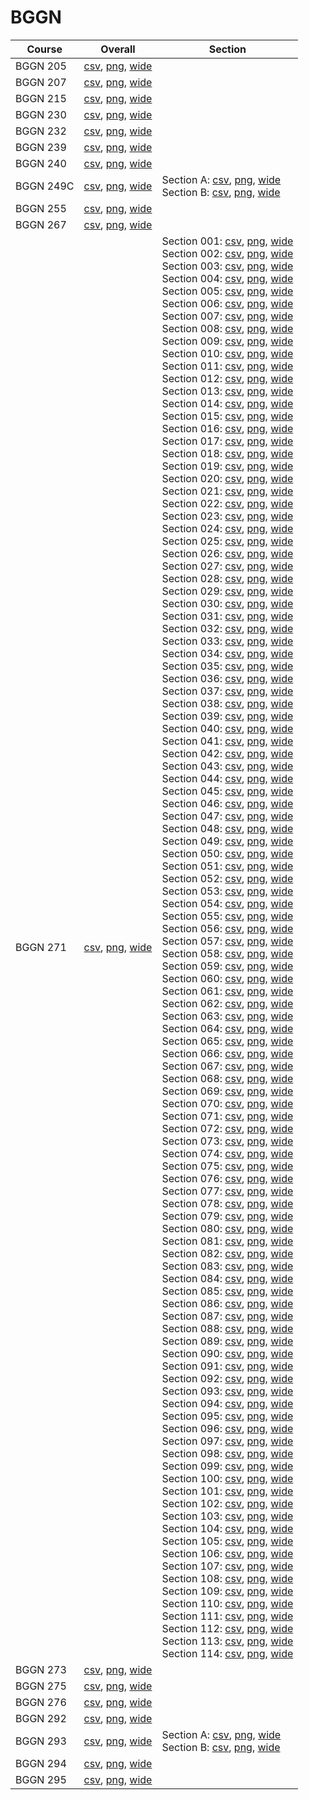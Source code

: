 # BGGN

| Course | Overall | Section |
| ------ | ------- | ------- |
| BGGN 205 | [csv](https://github.com/UCSD-Historical-Enrollment-Data/2025Spring/blob/main/overall/BGGN%20205.csv), [png](https://raw.githubusercontent.com/UCSD-Historical-Enrollment-Data/2025Spring/main/plot_overall/BGGN%20205.png), [wide](https://raw.githubusercontent.com/UCSD-Historical-Enrollment-Data/2025Spring/main/plot_overall_wide/BGGN%20205.png) |  |
| BGGN 207 | [csv](https://github.com/UCSD-Historical-Enrollment-Data/2025Spring/blob/main/overall/BGGN%20207.csv), [png](https://raw.githubusercontent.com/UCSD-Historical-Enrollment-Data/2025Spring/main/plot_overall/BGGN%20207.png), [wide](https://raw.githubusercontent.com/UCSD-Historical-Enrollment-Data/2025Spring/main/plot_overall_wide/BGGN%20207.png) |  |
| BGGN 215 | [csv](https://github.com/UCSD-Historical-Enrollment-Data/2025Spring/blob/main/overall/BGGN%20215.csv), [png](https://raw.githubusercontent.com/UCSD-Historical-Enrollment-Data/2025Spring/main/plot_overall/BGGN%20215.png), [wide](https://raw.githubusercontent.com/UCSD-Historical-Enrollment-Data/2025Spring/main/plot_overall_wide/BGGN%20215.png) |  |
| BGGN 230 | [csv](https://github.com/UCSD-Historical-Enrollment-Data/2025Spring/blob/main/overall/BGGN%20230.csv), [png](https://raw.githubusercontent.com/UCSD-Historical-Enrollment-Data/2025Spring/main/plot_overall/BGGN%20230.png), [wide](https://raw.githubusercontent.com/UCSD-Historical-Enrollment-Data/2025Spring/main/plot_overall_wide/BGGN%20230.png) |  |
| BGGN 232 | [csv](https://github.com/UCSD-Historical-Enrollment-Data/2025Spring/blob/main/overall/BGGN%20232.csv), [png](https://raw.githubusercontent.com/UCSD-Historical-Enrollment-Data/2025Spring/main/plot_overall/BGGN%20232.png), [wide](https://raw.githubusercontent.com/UCSD-Historical-Enrollment-Data/2025Spring/main/plot_overall_wide/BGGN%20232.png) |  |
| BGGN 239 | [csv](https://github.com/UCSD-Historical-Enrollment-Data/2025Spring/blob/main/overall/BGGN%20239.csv), [png](https://raw.githubusercontent.com/UCSD-Historical-Enrollment-Data/2025Spring/main/plot_overall/BGGN%20239.png), [wide](https://raw.githubusercontent.com/UCSD-Historical-Enrollment-Data/2025Spring/main/plot_overall_wide/BGGN%20239.png) |  |
| BGGN 240 | [csv](https://github.com/UCSD-Historical-Enrollment-Data/2025Spring/blob/main/overall/BGGN%20240.csv), [png](https://raw.githubusercontent.com/UCSD-Historical-Enrollment-Data/2025Spring/main/plot_overall/BGGN%20240.png), [wide](https://raw.githubusercontent.com/UCSD-Historical-Enrollment-Data/2025Spring/main/plot_overall_wide/BGGN%20240.png) |  |
| BGGN 249C | [csv](https://github.com/UCSD-Historical-Enrollment-Data/2025Spring/blob/main/overall/BGGN%20249C.csv), [png](https://raw.githubusercontent.com/UCSD-Historical-Enrollment-Data/2025Spring/main/plot_overall/BGGN%20249C.png), [wide](https://raw.githubusercontent.com/UCSD-Historical-Enrollment-Data/2025Spring/main/plot_overall_wide/BGGN%20249C.png) | Section A: [csv](https://github.com/UCSD-Historical-Enrollment-Data/2025Spring/blob/main/section/BGGN%20249C_A.csv), [png](https://raw.githubusercontent.com/UCSD-Historical-Enrollment-Data/2025Spring/main/plot_section/BGGN%20249C_A.png), [wide](https://raw.githubusercontent.com/UCSD-Historical-Enrollment-Data/2025Spring/main/plot_section_wide/BGGN%20249C_A.png)<br>Section B: [csv](https://github.com/UCSD-Historical-Enrollment-Data/2025Spring/blob/main/section/BGGN%20249C_B.csv), [png](https://raw.githubusercontent.com/UCSD-Historical-Enrollment-Data/2025Spring/main/plot_section/BGGN%20249C_B.png), [wide](https://raw.githubusercontent.com/UCSD-Historical-Enrollment-Data/2025Spring/main/plot_section_wide/BGGN%20249C_B.png) |
| BGGN 255 | [csv](https://github.com/UCSD-Historical-Enrollment-Data/2025Spring/blob/main/overall/BGGN%20255.csv), [png](https://raw.githubusercontent.com/UCSD-Historical-Enrollment-Data/2025Spring/main/plot_overall/BGGN%20255.png), [wide](https://raw.githubusercontent.com/UCSD-Historical-Enrollment-Data/2025Spring/main/plot_overall_wide/BGGN%20255.png) |  |
| BGGN 267 | [csv](https://github.com/UCSD-Historical-Enrollment-Data/2025Spring/blob/main/overall/BGGN%20267.csv), [png](https://raw.githubusercontent.com/UCSD-Historical-Enrollment-Data/2025Spring/main/plot_overall/BGGN%20267.png), [wide](https://raw.githubusercontent.com/UCSD-Historical-Enrollment-Data/2025Spring/main/plot_overall_wide/BGGN%20267.png) |  |
| BGGN 271 | [csv](https://github.com/UCSD-Historical-Enrollment-Data/2025Spring/blob/main/overall/BGGN%20271.csv), [png](https://raw.githubusercontent.com/UCSD-Historical-Enrollment-Data/2025Spring/main/plot_overall/BGGN%20271.png), [wide](https://raw.githubusercontent.com/UCSD-Historical-Enrollment-Data/2025Spring/main/plot_overall_wide/BGGN%20271.png) | Section 001: [csv](https://github.com/UCSD-Historical-Enrollment-Data/2025Spring/blob/main/section/BGGN%20271_001.csv), [png](https://raw.githubusercontent.com/UCSD-Historical-Enrollment-Data/2025Spring/main/plot_section/BGGN%20271_001.png), [wide](https://raw.githubusercontent.com/UCSD-Historical-Enrollment-Data/2025Spring/main/plot_section_wide/BGGN%20271_001.png)<br>Section 002: [csv](https://github.com/UCSD-Historical-Enrollment-Data/2025Spring/blob/main/section/BGGN%20271_002.csv), [png](https://raw.githubusercontent.com/UCSD-Historical-Enrollment-Data/2025Spring/main/plot_section/BGGN%20271_002.png), [wide](https://raw.githubusercontent.com/UCSD-Historical-Enrollment-Data/2025Spring/main/plot_section_wide/BGGN%20271_002.png)<br>Section 003: [csv](https://github.com/UCSD-Historical-Enrollment-Data/2025Spring/blob/main/section/BGGN%20271_003.csv), [png](https://raw.githubusercontent.com/UCSD-Historical-Enrollment-Data/2025Spring/main/plot_section/BGGN%20271_003.png), [wide](https://raw.githubusercontent.com/UCSD-Historical-Enrollment-Data/2025Spring/main/plot_section_wide/BGGN%20271_003.png)<br>Section 004: [csv](https://github.com/UCSD-Historical-Enrollment-Data/2025Spring/blob/main/section/BGGN%20271_004.csv), [png](https://raw.githubusercontent.com/UCSD-Historical-Enrollment-Data/2025Spring/main/plot_section/BGGN%20271_004.png), [wide](https://raw.githubusercontent.com/UCSD-Historical-Enrollment-Data/2025Spring/main/plot_section_wide/BGGN%20271_004.png)<br>Section 005: [csv](https://github.com/UCSD-Historical-Enrollment-Data/2025Spring/blob/main/section/BGGN%20271_005.csv), [png](https://raw.githubusercontent.com/UCSD-Historical-Enrollment-Data/2025Spring/main/plot_section/BGGN%20271_005.png), [wide](https://raw.githubusercontent.com/UCSD-Historical-Enrollment-Data/2025Spring/main/plot_section_wide/BGGN%20271_005.png)<br>Section 006: [csv](https://github.com/UCSD-Historical-Enrollment-Data/2025Spring/blob/main/section/BGGN%20271_006.csv), [png](https://raw.githubusercontent.com/UCSD-Historical-Enrollment-Data/2025Spring/main/plot_section/BGGN%20271_006.png), [wide](https://raw.githubusercontent.com/UCSD-Historical-Enrollment-Data/2025Spring/main/plot_section_wide/BGGN%20271_006.png)<br>Section 007: [csv](https://github.com/UCSD-Historical-Enrollment-Data/2025Spring/blob/main/section/BGGN%20271_007.csv), [png](https://raw.githubusercontent.com/UCSD-Historical-Enrollment-Data/2025Spring/main/plot_section/BGGN%20271_007.png), [wide](https://raw.githubusercontent.com/UCSD-Historical-Enrollment-Data/2025Spring/main/plot_section_wide/BGGN%20271_007.png)<br>Section 008: [csv](https://github.com/UCSD-Historical-Enrollment-Data/2025Spring/blob/main/section/BGGN%20271_008.csv), [png](https://raw.githubusercontent.com/UCSD-Historical-Enrollment-Data/2025Spring/main/plot_section/BGGN%20271_008.png), [wide](https://raw.githubusercontent.com/UCSD-Historical-Enrollment-Data/2025Spring/main/plot_section_wide/BGGN%20271_008.png)<br>Section 009: [csv](https://github.com/UCSD-Historical-Enrollment-Data/2025Spring/blob/main/section/BGGN%20271_009.csv), [png](https://raw.githubusercontent.com/UCSD-Historical-Enrollment-Data/2025Spring/main/plot_section/BGGN%20271_009.png), [wide](https://raw.githubusercontent.com/UCSD-Historical-Enrollment-Data/2025Spring/main/plot_section_wide/BGGN%20271_009.png)<br>Section 010: [csv](https://github.com/UCSD-Historical-Enrollment-Data/2025Spring/blob/main/section/BGGN%20271_010.csv), [png](https://raw.githubusercontent.com/UCSD-Historical-Enrollment-Data/2025Spring/main/plot_section/BGGN%20271_010.png), [wide](https://raw.githubusercontent.com/UCSD-Historical-Enrollment-Data/2025Spring/main/plot_section_wide/BGGN%20271_010.png)<br>Section 011: [csv](https://github.com/UCSD-Historical-Enrollment-Data/2025Spring/blob/main/section/BGGN%20271_011.csv), [png](https://raw.githubusercontent.com/UCSD-Historical-Enrollment-Data/2025Spring/main/plot_section/BGGN%20271_011.png), [wide](https://raw.githubusercontent.com/UCSD-Historical-Enrollment-Data/2025Spring/main/plot_section_wide/BGGN%20271_011.png)<br>Section 012: [csv](https://github.com/UCSD-Historical-Enrollment-Data/2025Spring/blob/main/section/BGGN%20271_012.csv), [png](https://raw.githubusercontent.com/UCSD-Historical-Enrollment-Data/2025Spring/main/plot_section/BGGN%20271_012.png), [wide](https://raw.githubusercontent.com/UCSD-Historical-Enrollment-Data/2025Spring/main/plot_section_wide/BGGN%20271_012.png)<br>Section 013: [csv](https://github.com/UCSD-Historical-Enrollment-Data/2025Spring/blob/main/section/BGGN%20271_013.csv), [png](https://raw.githubusercontent.com/UCSD-Historical-Enrollment-Data/2025Spring/main/plot_section/BGGN%20271_013.png), [wide](https://raw.githubusercontent.com/UCSD-Historical-Enrollment-Data/2025Spring/main/plot_section_wide/BGGN%20271_013.png)<br>Section 014: [csv](https://github.com/UCSD-Historical-Enrollment-Data/2025Spring/blob/main/section/BGGN%20271_014.csv), [png](https://raw.githubusercontent.com/UCSD-Historical-Enrollment-Data/2025Spring/main/plot_section/BGGN%20271_014.png), [wide](https://raw.githubusercontent.com/UCSD-Historical-Enrollment-Data/2025Spring/main/plot_section_wide/BGGN%20271_014.png)<br>Section 015: [csv](https://github.com/UCSD-Historical-Enrollment-Data/2025Spring/blob/main/section/BGGN%20271_015.csv), [png](https://raw.githubusercontent.com/UCSD-Historical-Enrollment-Data/2025Spring/main/plot_section/BGGN%20271_015.png), [wide](https://raw.githubusercontent.com/UCSD-Historical-Enrollment-Data/2025Spring/main/plot_section_wide/BGGN%20271_015.png)<br>Section 016: [csv](https://github.com/UCSD-Historical-Enrollment-Data/2025Spring/blob/main/section/BGGN%20271_016.csv), [png](https://raw.githubusercontent.com/UCSD-Historical-Enrollment-Data/2025Spring/main/plot_section/BGGN%20271_016.png), [wide](https://raw.githubusercontent.com/UCSD-Historical-Enrollment-Data/2025Spring/main/plot_section_wide/BGGN%20271_016.png)<br>Section 017: [csv](https://github.com/UCSD-Historical-Enrollment-Data/2025Spring/blob/main/section/BGGN%20271_017.csv), [png](https://raw.githubusercontent.com/UCSD-Historical-Enrollment-Data/2025Spring/main/plot_section/BGGN%20271_017.png), [wide](https://raw.githubusercontent.com/UCSD-Historical-Enrollment-Data/2025Spring/main/plot_section_wide/BGGN%20271_017.png)<br>Section 018: [csv](https://github.com/UCSD-Historical-Enrollment-Data/2025Spring/blob/main/section/BGGN%20271_018.csv), [png](https://raw.githubusercontent.com/UCSD-Historical-Enrollment-Data/2025Spring/main/plot_section/BGGN%20271_018.png), [wide](https://raw.githubusercontent.com/UCSD-Historical-Enrollment-Data/2025Spring/main/plot_section_wide/BGGN%20271_018.png)<br>Section 019: [csv](https://github.com/UCSD-Historical-Enrollment-Data/2025Spring/blob/main/section/BGGN%20271_019.csv), [png](https://raw.githubusercontent.com/UCSD-Historical-Enrollment-Data/2025Spring/main/plot_section/BGGN%20271_019.png), [wide](https://raw.githubusercontent.com/UCSD-Historical-Enrollment-Data/2025Spring/main/plot_section_wide/BGGN%20271_019.png)<br>Section 020: [csv](https://github.com/UCSD-Historical-Enrollment-Data/2025Spring/blob/main/section/BGGN%20271_020.csv), [png](https://raw.githubusercontent.com/UCSD-Historical-Enrollment-Data/2025Spring/main/plot_section/BGGN%20271_020.png), [wide](https://raw.githubusercontent.com/UCSD-Historical-Enrollment-Data/2025Spring/main/plot_section_wide/BGGN%20271_020.png)<br>Section 021: [csv](https://github.com/UCSD-Historical-Enrollment-Data/2025Spring/blob/main/section/BGGN%20271_021.csv), [png](https://raw.githubusercontent.com/UCSD-Historical-Enrollment-Data/2025Spring/main/plot_section/BGGN%20271_021.png), [wide](https://raw.githubusercontent.com/UCSD-Historical-Enrollment-Data/2025Spring/main/plot_section_wide/BGGN%20271_021.png)<br>Section 022: [csv](https://github.com/UCSD-Historical-Enrollment-Data/2025Spring/blob/main/section/BGGN%20271_022.csv), [png](https://raw.githubusercontent.com/UCSD-Historical-Enrollment-Data/2025Spring/main/plot_section/BGGN%20271_022.png), [wide](https://raw.githubusercontent.com/UCSD-Historical-Enrollment-Data/2025Spring/main/plot_section_wide/BGGN%20271_022.png)<br>Section 023: [csv](https://github.com/UCSD-Historical-Enrollment-Data/2025Spring/blob/main/section/BGGN%20271_023.csv), [png](https://raw.githubusercontent.com/UCSD-Historical-Enrollment-Data/2025Spring/main/plot_section/BGGN%20271_023.png), [wide](https://raw.githubusercontent.com/UCSD-Historical-Enrollment-Data/2025Spring/main/plot_section_wide/BGGN%20271_023.png)<br>Section 024: [csv](https://github.com/UCSD-Historical-Enrollment-Data/2025Spring/blob/main/section/BGGN%20271_024.csv), [png](https://raw.githubusercontent.com/UCSD-Historical-Enrollment-Data/2025Spring/main/plot_section/BGGN%20271_024.png), [wide](https://raw.githubusercontent.com/UCSD-Historical-Enrollment-Data/2025Spring/main/plot_section_wide/BGGN%20271_024.png)<br>Section 025: [csv](https://github.com/UCSD-Historical-Enrollment-Data/2025Spring/blob/main/section/BGGN%20271_025.csv), [png](https://raw.githubusercontent.com/UCSD-Historical-Enrollment-Data/2025Spring/main/plot_section/BGGN%20271_025.png), [wide](https://raw.githubusercontent.com/UCSD-Historical-Enrollment-Data/2025Spring/main/plot_section_wide/BGGN%20271_025.png)<br>Section 026: [csv](https://github.com/UCSD-Historical-Enrollment-Data/2025Spring/blob/main/section/BGGN%20271_026.csv), [png](https://raw.githubusercontent.com/UCSD-Historical-Enrollment-Data/2025Spring/main/plot_section/BGGN%20271_026.png), [wide](https://raw.githubusercontent.com/UCSD-Historical-Enrollment-Data/2025Spring/main/plot_section_wide/BGGN%20271_026.png)<br>Section 027: [csv](https://github.com/UCSD-Historical-Enrollment-Data/2025Spring/blob/main/section/BGGN%20271_027.csv), [png](https://raw.githubusercontent.com/UCSD-Historical-Enrollment-Data/2025Spring/main/plot_section/BGGN%20271_027.png), [wide](https://raw.githubusercontent.com/UCSD-Historical-Enrollment-Data/2025Spring/main/plot_section_wide/BGGN%20271_027.png)<br>Section 028: [csv](https://github.com/UCSD-Historical-Enrollment-Data/2025Spring/blob/main/section/BGGN%20271_028.csv), [png](https://raw.githubusercontent.com/UCSD-Historical-Enrollment-Data/2025Spring/main/plot_section/BGGN%20271_028.png), [wide](https://raw.githubusercontent.com/UCSD-Historical-Enrollment-Data/2025Spring/main/plot_section_wide/BGGN%20271_028.png)<br>Section 029: [csv](https://github.com/UCSD-Historical-Enrollment-Data/2025Spring/blob/main/section/BGGN%20271_029.csv), [png](https://raw.githubusercontent.com/UCSD-Historical-Enrollment-Data/2025Spring/main/plot_section/BGGN%20271_029.png), [wide](https://raw.githubusercontent.com/UCSD-Historical-Enrollment-Data/2025Spring/main/plot_section_wide/BGGN%20271_029.png)<br>Section 030: [csv](https://github.com/UCSD-Historical-Enrollment-Data/2025Spring/blob/main/section/BGGN%20271_030.csv), [png](https://raw.githubusercontent.com/UCSD-Historical-Enrollment-Data/2025Spring/main/plot_section/BGGN%20271_030.png), [wide](https://raw.githubusercontent.com/UCSD-Historical-Enrollment-Data/2025Spring/main/plot_section_wide/BGGN%20271_030.png)<br>Section 031: [csv](https://github.com/UCSD-Historical-Enrollment-Data/2025Spring/blob/main/section/BGGN%20271_031.csv), [png](https://raw.githubusercontent.com/UCSD-Historical-Enrollment-Data/2025Spring/main/plot_section/BGGN%20271_031.png), [wide](https://raw.githubusercontent.com/UCSD-Historical-Enrollment-Data/2025Spring/main/plot_section_wide/BGGN%20271_031.png)<br>Section 032: [csv](https://github.com/UCSD-Historical-Enrollment-Data/2025Spring/blob/main/section/BGGN%20271_032.csv), [png](https://raw.githubusercontent.com/UCSD-Historical-Enrollment-Data/2025Spring/main/plot_section/BGGN%20271_032.png), [wide](https://raw.githubusercontent.com/UCSD-Historical-Enrollment-Data/2025Spring/main/plot_section_wide/BGGN%20271_032.png)<br>Section 033: [csv](https://github.com/UCSD-Historical-Enrollment-Data/2025Spring/blob/main/section/BGGN%20271_033.csv), [png](https://raw.githubusercontent.com/UCSD-Historical-Enrollment-Data/2025Spring/main/plot_section/BGGN%20271_033.png), [wide](https://raw.githubusercontent.com/UCSD-Historical-Enrollment-Data/2025Spring/main/plot_section_wide/BGGN%20271_033.png)<br>Section 034: [csv](https://github.com/UCSD-Historical-Enrollment-Data/2025Spring/blob/main/section/BGGN%20271_034.csv), [png](https://raw.githubusercontent.com/UCSD-Historical-Enrollment-Data/2025Spring/main/plot_section/BGGN%20271_034.png), [wide](https://raw.githubusercontent.com/UCSD-Historical-Enrollment-Data/2025Spring/main/plot_section_wide/BGGN%20271_034.png)<br>Section 035: [csv](https://github.com/UCSD-Historical-Enrollment-Data/2025Spring/blob/main/section/BGGN%20271_035.csv), [png](https://raw.githubusercontent.com/UCSD-Historical-Enrollment-Data/2025Spring/main/plot_section/BGGN%20271_035.png), [wide](https://raw.githubusercontent.com/UCSD-Historical-Enrollment-Data/2025Spring/main/plot_section_wide/BGGN%20271_035.png)<br>Section 036: [csv](https://github.com/UCSD-Historical-Enrollment-Data/2025Spring/blob/main/section/BGGN%20271_036.csv), [png](https://raw.githubusercontent.com/UCSD-Historical-Enrollment-Data/2025Spring/main/plot_section/BGGN%20271_036.png), [wide](https://raw.githubusercontent.com/UCSD-Historical-Enrollment-Data/2025Spring/main/plot_section_wide/BGGN%20271_036.png)<br>Section 037: [csv](https://github.com/UCSD-Historical-Enrollment-Data/2025Spring/blob/main/section/BGGN%20271_037.csv), [png](https://raw.githubusercontent.com/UCSD-Historical-Enrollment-Data/2025Spring/main/plot_section/BGGN%20271_037.png), [wide](https://raw.githubusercontent.com/UCSD-Historical-Enrollment-Data/2025Spring/main/plot_section_wide/BGGN%20271_037.png)<br>Section 038: [csv](https://github.com/UCSD-Historical-Enrollment-Data/2025Spring/blob/main/section/BGGN%20271_038.csv), [png](https://raw.githubusercontent.com/UCSD-Historical-Enrollment-Data/2025Spring/main/plot_section/BGGN%20271_038.png), [wide](https://raw.githubusercontent.com/UCSD-Historical-Enrollment-Data/2025Spring/main/plot_section_wide/BGGN%20271_038.png)<br>Section 039: [csv](https://github.com/UCSD-Historical-Enrollment-Data/2025Spring/blob/main/section/BGGN%20271_039.csv), [png](https://raw.githubusercontent.com/UCSD-Historical-Enrollment-Data/2025Spring/main/plot_section/BGGN%20271_039.png), [wide](https://raw.githubusercontent.com/UCSD-Historical-Enrollment-Data/2025Spring/main/plot_section_wide/BGGN%20271_039.png)<br>Section 040: [csv](https://github.com/UCSD-Historical-Enrollment-Data/2025Spring/blob/main/section/BGGN%20271_040.csv), [png](https://raw.githubusercontent.com/UCSD-Historical-Enrollment-Data/2025Spring/main/plot_section/BGGN%20271_040.png), [wide](https://raw.githubusercontent.com/UCSD-Historical-Enrollment-Data/2025Spring/main/plot_section_wide/BGGN%20271_040.png)<br>Section 041: [csv](https://github.com/UCSD-Historical-Enrollment-Data/2025Spring/blob/main/section/BGGN%20271_041.csv), [png](https://raw.githubusercontent.com/UCSD-Historical-Enrollment-Data/2025Spring/main/plot_section/BGGN%20271_041.png), [wide](https://raw.githubusercontent.com/UCSD-Historical-Enrollment-Data/2025Spring/main/plot_section_wide/BGGN%20271_041.png)<br>Section 042: [csv](https://github.com/UCSD-Historical-Enrollment-Data/2025Spring/blob/main/section/BGGN%20271_042.csv), [png](https://raw.githubusercontent.com/UCSD-Historical-Enrollment-Data/2025Spring/main/plot_section/BGGN%20271_042.png), [wide](https://raw.githubusercontent.com/UCSD-Historical-Enrollment-Data/2025Spring/main/plot_section_wide/BGGN%20271_042.png)<br>Section 043: [csv](https://github.com/UCSD-Historical-Enrollment-Data/2025Spring/blob/main/section/BGGN%20271_043.csv), [png](https://raw.githubusercontent.com/UCSD-Historical-Enrollment-Data/2025Spring/main/plot_section/BGGN%20271_043.png), [wide](https://raw.githubusercontent.com/UCSD-Historical-Enrollment-Data/2025Spring/main/plot_section_wide/BGGN%20271_043.png)<br>Section 044: [csv](https://github.com/UCSD-Historical-Enrollment-Data/2025Spring/blob/main/section/BGGN%20271_044.csv), [png](https://raw.githubusercontent.com/UCSD-Historical-Enrollment-Data/2025Spring/main/plot_section/BGGN%20271_044.png), [wide](https://raw.githubusercontent.com/UCSD-Historical-Enrollment-Data/2025Spring/main/plot_section_wide/BGGN%20271_044.png)<br>Section 045: [csv](https://github.com/UCSD-Historical-Enrollment-Data/2025Spring/blob/main/section/BGGN%20271_045.csv), [png](https://raw.githubusercontent.com/UCSD-Historical-Enrollment-Data/2025Spring/main/plot_section/BGGN%20271_045.png), [wide](https://raw.githubusercontent.com/UCSD-Historical-Enrollment-Data/2025Spring/main/plot_section_wide/BGGN%20271_045.png)<br>Section 046: [csv](https://github.com/UCSD-Historical-Enrollment-Data/2025Spring/blob/main/section/BGGN%20271_046.csv), [png](https://raw.githubusercontent.com/UCSD-Historical-Enrollment-Data/2025Spring/main/plot_section/BGGN%20271_046.png), [wide](https://raw.githubusercontent.com/UCSD-Historical-Enrollment-Data/2025Spring/main/plot_section_wide/BGGN%20271_046.png)<br>Section 047: [csv](https://github.com/UCSD-Historical-Enrollment-Data/2025Spring/blob/main/section/BGGN%20271_047.csv), [png](https://raw.githubusercontent.com/UCSD-Historical-Enrollment-Data/2025Spring/main/plot_section/BGGN%20271_047.png), [wide](https://raw.githubusercontent.com/UCSD-Historical-Enrollment-Data/2025Spring/main/plot_section_wide/BGGN%20271_047.png)<br>Section 048: [csv](https://github.com/UCSD-Historical-Enrollment-Data/2025Spring/blob/main/section/BGGN%20271_048.csv), [png](https://raw.githubusercontent.com/UCSD-Historical-Enrollment-Data/2025Spring/main/plot_section/BGGN%20271_048.png), [wide](https://raw.githubusercontent.com/UCSD-Historical-Enrollment-Data/2025Spring/main/plot_section_wide/BGGN%20271_048.png)<br>Section 049: [csv](https://github.com/UCSD-Historical-Enrollment-Data/2025Spring/blob/main/section/BGGN%20271_049.csv), [png](https://raw.githubusercontent.com/UCSD-Historical-Enrollment-Data/2025Spring/main/plot_section/BGGN%20271_049.png), [wide](https://raw.githubusercontent.com/UCSD-Historical-Enrollment-Data/2025Spring/main/plot_section_wide/BGGN%20271_049.png)<br>Section 050: [csv](https://github.com/UCSD-Historical-Enrollment-Data/2025Spring/blob/main/section/BGGN%20271_050.csv), [png](https://raw.githubusercontent.com/UCSD-Historical-Enrollment-Data/2025Spring/main/plot_section/BGGN%20271_050.png), [wide](https://raw.githubusercontent.com/UCSD-Historical-Enrollment-Data/2025Spring/main/plot_section_wide/BGGN%20271_050.png)<br>Section 051: [csv](https://github.com/UCSD-Historical-Enrollment-Data/2025Spring/blob/main/section/BGGN%20271_051.csv), [png](https://raw.githubusercontent.com/UCSD-Historical-Enrollment-Data/2025Spring/main/plot_section/BGGN%20271_051.png), [wide](https://raw.githubusercontent.com/UCSD-Historical-Enrollment-Data/2025Spring/main/plot_section_wide/BGGN%20271_051.png)<br>Section 052: [csv](https://github.com/UCSD-Historical-Enrollment-Data/2025Spring/blob/main/section/BGGN%20271_052.csv), [png](https://raw.githubusercontent.com/UCSD-Historical-Enrollment-Data/2025Spring/main/plot_section/BGGN%20271_052.png), [wide](https://raw.githubusercontent.com/UCSD-Historical-Enrollment-Data/2025Spring/main/plot_section_wide/BGGN%20271_052.png)<br>Section 053: [csv](https://github.com/UCSD-Historical-Enrollment-Data/2025Spring/blob/main/section/BGGN%20271_053.csv), [png](https://raw.githubusercontent.com/UCSD-Historical-Enrollment-Data/2025Spring/main/plot_section/BGGN%20271_053.png), [wide](https://raw.githubusercontent.com/UCSD-Historical-Enrollment-Data/2025Spring/main/plot_section_wide/BGGN%20271_053.png)<br>Section 054: [csv](https://github.com/UCSD-Historical-Enrollment-Data/2025Spring/blob/main/section/BGGN%20271_054.csv), [png](https://raw.githubusercontent.com/UCSD-Historical-Enrollment-Data/2025Spring/main/plot_section/BGGN%20271_054.png), [wide](https://raw.githubusercontent.com/UCSD-Historical-Enrollment-Data/2025Spring/main/plot_section_wide/BGGN%20271_054.png)<br>Section 055: [csv](https://github.com/UCSD-Historical-Enrollment-Data/2025Spring/blob/main/section/BGGN%20271_055.csv), [png](https://raw.githubusercontent.com/UCSD-Historical-Enrollment-Data/2025Spring/main/plot_section/BGGN%20271_055.png), [wide](https://raw.githubusercontent.com/UCSD-Historical-Enrollment-Data/2025Spring/main/plot_section_wide/BGGN%20271_055.png)<br>Section 056: [csv](https://github.com/UCSD-Historical-Enrollment-Data/2025Spring/blob/main/section/BGGN%20271_056.csv), [png](https://raw.githubusercontent.com/UCSD-Historical-Enrollment-Data/2025Spring/main/plot_section/BGGN%20271_056.png), [wide](https://raw.githubusercontent.com/UCSD-Historical-Enrollment-Data/2025Spring/main/plot_section_wide/BGGN%20271_056.png)<br>Section 057: [csv](https://github.com/UCSD-Historical-Enrollment-Data/2025Spring/blob/main/section/BGGN%20271_057.csv), [png](https://raw.githubusercontent.com/UCSD-Historical-Enrollment-Data/2025Spring/main/plot_section/BGGN%20271_057.png), [wide](https://raw.githubusercontent.com/UCSD-Historical-Enrollment-Data/2025Spring/main/plot_section_wide/BGGN%20271_057.png)<br>Section 058: [csv](https://github.com/UCSD-Historical-Enrollment-Data/2025Spring/blob/main/section/BGGN%20271_058.csv), [png](https://raw.githubusercontent.com/UCSD-Historical-Enrollment-Data/2025Spring/main/plot_section/BGGN%20271_058.png), [wide](https://raw.githubusercontent.com/UCSD-Historical-Enrollment-Data/2025Spring/main/plot_section_wide/BGGN%20271_058.png)<br>Section 059: [csv](https://github.com/UCSD-Historical-Enrollment-Data/2025Spring/blob/main/section/BGGN%20271_059.csv), [png](https://raw.githubusercontent.com/UCSD-Historical-Enrollment-Data/2025Spring/main/plot_section/BGGN%20271_059.png), [wide](https://raw.githubusercontent.com/UCSD-Historical-Enrollment-Data/2025Spring/main/plot_section_wide/BGGN%20271_059.png)<br>Section 060: [csv](https://github.com/UCSD-Historical-Enrollment-Data/2025Spring/blob/main/section/BGGN%20271_060.csv), [png](https://raw.githubusercontent.com/UCSD-Historical-Enrollment-Data/2025Spring/main/plot_section/BGGN%20271_060.png), [wide](https://raw.githubusercontent.com/UCSD-Historical-Enrollment-Data/2025Spring/main/plot_section_wide/BGGN%20271_060.png)<br>Section 061: [csv](https://github.com/UCSD-Historical-Enrollment-Data/2025Spring/blob/main/section/BGGN%20271_061.csv), [png](https://raw.githubusercontent.com/UCSD-Historical-Enrollment-Data/2025Spring/main/plot_section/BGGN%20271_061.png), [wide](https://raw.githubusercontent.com/UCSD-Historical-Enrollment-Data/2025Spring/main/plot_section_wide/BGGN%20271_061.png)<br>Section 062: [csv](https://github.com/UCSD-Historical-Enrollment-Data/2025Spring/blob/main/section/BGGN%20271_062.csv), [png](https://raw.githubusercontent.com/UCSD-Historical-Enrollment-Data/2025Spring/main/plot_section/BGGN%20271_062.png), [wide](https://raw.githubusercontent.com/UCSD-Historical-Enrollment-Data/2025Spring/main/plot_section_wide/BGGN%20271_062.png)<br>Section 063: [csv](https://github.com/UCSD-Historical-Enrollment-Data/2025Spring/blob/main/section/BGGN%20271_063.csv), [png](https://raw.githubusercontent.com/UCSD-Historical-Enrollment-Data/2025Spring/main/plot_section/BGGN%20271_063.png), [wide](https://raw.githubusercontent.com/UCSD-Historical-Enrollment-Data/2025Spring/main/plot_section_wide/BGGN%20271_063.png)<br>Section 064: [csv](https://github.com/UCSD-Historical-Enrollment-Data/2025Spring/blob/main/section/BGGN%20271_064.csv), [png](https://raw.githubusercontent.com/UCSD-Historical-Enrollment-Data/2025Spring/main/plot_section/BGGN%20271_064.png), [wide](https://raw.githubusercontent.com/UCSD-Historical-Enrollment-Data/2025Spring/main/plot_section_wide/BGGN%20271_064.png)<br>Section 065: [csv](https://github.com/UCSD-Historical-Enrollment-Data/2025Spring/blob/main/section/BGGN%20271_065.csv), [png](https://raw.githubusercontent.com/UCSD-Historical-Enrollment-Data/2025Spring/main/plot_section/BGGN%20271_065.png), [wide](https://raw.githubusercontent.com/UCSD-Historical-Enrollment-Data/2025Spring/main/plot_section_wide/BGGN%20271_065.png)<br>Section 066: [csv](https://github.com/UCSD-Historical-Enrollment-Data/2025Spring/blob/main/section/BGGN%20271_066.csv), [png](https://raw.githubusercontent.com/UCSD-Historical-Enrollment-Data/2025Spring/main/plot_section/BGGN%20271_066.png), [wide](https://raw.githubusercontent.com/UCSD-Historical-Enrollment-Data/2025Spring/main/plot_section_wide/BGGN%20271_066.png)<br>Section 067: [csv](https://github.com/UCSD-Historical-Enrollment-Data/2025Spring/blob/main/section/BGGN%20271_067.csv), [png](https://raw.githubusercontent.com/UCSD-Historical-Enrollment-Data/2025Spring/main/plot_section/BGGN%20271_067.png), [wide](https://raw.githubusercontent.com/UCSD-Historical-Enrollment-Data/2025Spring/main/plot_section_wide/BGGN%20271_067.png)<br>Section 068: [csv](https://github.com/UCSD-Historical-Enrollment-Data/2025Spring/blob/main/section/BGGN%20271_068.csv), [png](https://raw.githubusercontent.com/UCSD-Historical-Enrollment-Data/2025Spring/main/plot_section/BGGN%20271_068.png), [wide](https://raw.githubusercontent.com/UCSD-Historical-Enrollment-Data/2025Spring/main/plot_section_wide/BGGN%20271_068.png)<br>Section 069: [csv](https://github.com/UCSD-Historical-Enrollment-Data/2025Spring/blob/main/section/BGGN%20271_069.csv), [png](https://raw.githubusercontent.com/UCSD-Historical-Enrollment-Data/2025Spring/main/plot_section/BGGN%20271_069.png), [wide](https://raw.githubusercontent.com/UCSD-Historical-Enrollment-Data/2025Spring/main/plot_section_wide/BGGN%20271_069.png)<br>Section 070: [csv](https://github.com/UCSD-Historical-Enrollment-Data/2025Spring/blob/main/section/BGGN%20271_070.csv), [png](https://raw.githubusercontent.com/UCSD-Historical-Enrollment-Data/2025Spring/main/plot_section/BGGN%20271_070.png), [wide](https://raw.githubusercontent.com/UCSD-Historical-Enrollment-Data/2025Spring/main/plot_section_wide/BGGN%20271_070.png)<br>Section 071: [csv](https://github.com/UCSD-Historical-Enrollment-Data/2025Spring/blob/main/section/BGGN%20271_071.csv), [png](https://raw.githubusercontent.com/UCSD-Historical-Enrollment-Data/2025Spring/main/plot_section/BGGN%20271_071.png), [wide](https://raw.githubusercontent.com/UCSD-Historical-Enrollment-Data/2025Spring/main/plot_section_wide/BGGN%20271_071.png)<br>Section 072: [csv](https://github.com/UCSD-Historical-Enrollment-Data/2025Spring/blob/main/section/BGGN%20271_072.csv), [png](https://raw.githubusercontent.com/UCSD-Historical-Enrollment-Data/2025Spring/main/plot_section/BGGN%20271_072.png), [wide](https://raw.githubusercontent.com/UCSD-Historical-Enrollment-Data/2025Spring/main/plot_section_wide/BGGN%20271_072.png)<br>Section 073: [csv](https://github.com/UCSD-Historical-Enrollment-Data/2025Spring/blob/main/section/BGGN%20271_073.csv), [png](https://raw.githubusercontent.com/UCSD-Historical-Enrollment-Data/2025Spring/main/plot_section/BGGN%20271_073.png), [wide](https://raw.githubusercontent.com/UCSD-Historical-Enrollment-Data/2025Spring/main/plot_section_wide/BGGN%20271_073.png)<br>Section 074: [csv](https://github.com/UCSD-Historical-Enrollment-Data/2025Spring/blob/main/section/BGGN%20271_074.csv), [png](https://raw.githubusercontent.com/UCSD-Historical-Enrollment-Data/2025Spring/main/plot_section/BGGN%20271_074.png), [wide](https://raw.githubusercontent.com/UCSD-Historical-Enrollment-Data/2025Spring/main/plot_section_wide/BGGN%20271_074.png)<br>Section 075: [csv](https://github.com/UCSD-Historical-Enrollment-Data/2025Spring/blob/main/section/BGGN%20271_075.csv), [png](https://raw.githubusercontent.com/UCSD-Historical-Enrollment-Data/2025Spring/main/plot_section/BGGN%20271_075.png), [wide](https://raw.githubusercontent.com/UCSD-Historical-Enrollment-Data/2025Spring/main/plot_section_wide/BGGN%20271_075.png)<br>Section 076: [csv](https://github.com/UCSD-Historical-Enrollment-Data/2025Spring/blob/main/section/BGGN%20271_076.csv), [png](https://raw.githubusercontent.com/UCSD-Historical-Enrollment-Data/2025Spring/main/plot_section/BGGN%20271_076.png), [wide](https://raw.githubusercontent.com/UCSD-Historical-Enrollment-Data/2025Spring/main/plot_section_wide/BGGN%20271_076.png)<br>Section 077: [csv](https://github.com/UCSD-Historical-Enrollment-Data/2025Spring/blob/main/section/BGGN%20271_077.csv), [png](https://raw.githubusercontent.com/UCSD-Historical-Enrollment-Data/2025Spring/main/plot_section/BGGN%20271_077.png), [wide](https://raw.githubusercontent.com/UCSD-Historical-Enrollment-Data/2025Spring/main/plot_section_wide/BGGN%20271_077.png)<br>Section 078: [csv](https://github.com/UCSD-Historical-Enrollment-Data/2025Spring/blob/main/section/BGGN%20271_078.csv), [png](https://raw.githubusercontent.com/UCSD-Historical-Enrollment-Data/2025Spring/main/plot_section/BGGN%20271_078.png), [wide](https://raw.githubusercontent.com/UCSD-Historical-Enrollment-Data/2025Spring/main/plot_section_wide/BGGN%20271_078.png)<br>Section 079: [csv](https://github.com/UCSD-Historical-Enrollment-Data/2025Spring/blob/main/section/BGGN%20271_079.csv), [png](https://raw.githubusercontent.com/UCSD-Historical-Enrollment-Data/2025Spring/main/plot_section/BGGN%20271_079.png), [wide](https://raw.githubusercontent.com/UCSD-Historical-Enrollment-Data/2025Spring/main/plot_section_wide/BGGN%20271_079.png)<br>Section 080: [csv](https://github.com/UCSD-Historical-Enrollment-Data/2025Spring/blob/main/section/BGGN%20271_080.csv), [png](https://raw.githubusercontent.com/UCSD-Historical-Enrollment-Data/2025Spring/main/plot_section/BGGN%20271_080.png), [wide](https://raw.githubusercontent.com/UCSD-Historical-Enrollment-Data/2025Spring/main/plot_section_wide/BGGN%20271_080.png)<br>Section 081: [csv](https://github.com/UCSD-Historical-Enrollment-Data/2025Spring/blob/main/section/BGGN%20271_081.csv), [png](https://raw.githubusercontent.com/UCSD-Historical-Enrollment-Data/2025Spring/main/plot_section/BGGN%20271_081.png), [wide](https://raw.githubusercontent.com/UCSD-Historical-Enrollment-Data/2025Spring/main/plot_section_wide/BGGN%20271_081.png)<br>Section 082: [csv](https://github.com/UCSD-Historical-Enrollment-Data/2025Spring/blob/main/section/BGGN%20271_082.csv), [png](https://raw.githubusercontent.com/UCSD-Historical-Enrollment-Data/2025Spring/main/plot_section/BGGN%20271_082.png), [wide](https://raw.githubusercontent.com/UCSD-Historical-Enrollment-Data/2025Spring/main/plot_section_wide/BGGN%20271_082.png)<br>Section 083: [csv](https://github.com/UCSD-Historical-Enrollment-Data/2025Spring/blob/main/section/BGGN%20271_083.csv), [png](https://raw.githubusercontent.com/UCSD-Historical-Enrollment-Data/2025Spring/main/plot_section/BGGN%20271_083.png), [wide](https://raw.githubusercontent.com/UCSD-Historical-Enrollment-Data/2025Spring/main/plot_section_wide/BGGN%20271_083.png)<br>Section 084: [csv](https://github.com/UCSD-Historical-Enrollment-Data/2025Spring/blob/main/section/BGGN%20271_084.csv), [png](https://raw.githubusercontent.com/UCSD-Historical-Enrollment-Data/2025Spring/main/plot_section/BGGN%20271_084.png), [wide](https://raw.githubusercontent.com/UCSD-Historical-Enrollment-Data/2025Spring/main/plot_section_wide/BGGN%20271_084.png)<br>Section 085: [csv](https://github.com/UCSD-Historical-Enrollment-Data/2025Spring/blob/main/section/BGGN%20271_085.csv), [png](https://raw.githubusercontent.com/UCSD-Historical-Enrollment-Data/2025Spring/main/plot_section/BGGN%20271_085.png), [wide](https://raw.githubusercontent.com/UCSD-Historical-Enrollment-Data/2025Spring/main/plot_section_wide/BGGN%20271_085.png)<br>Section 086: [csv](https://github.com/UCSD-Historical-Enrollment-Data/2025Spring/blob/main/section/BGGN%20271_086.csv), [png](https://raw.githubusercontent.com/UCSD-Historical-Enrollment-Data/2025Spring/main/plot_section/BGGN%20271_086.png), [wide](https://raw.githubusercontent.com/UCSD-Historical-Enrollment-Data/2025Spring/main/plot_section_wide/BGGN%20271_086.png)<br>Section 087: [csv](https://github.com/UCSD-Historical-Enrollment-Data/2025Spring/blob/main/section/BGGN%20271_087.csv), [png](https://raw.githubusercontent.com/UCSD-Historical-Enrollment-Data/2025Spring/main/plot_section/BGGN%20271_087.png), [wide](https://raw.githubusercontent.com/UCSD-Historical-Enrollment-Data/2025Spring/main/plot_section_wide/BGGN%20271_087.png)<br>Section 088: [csv](https://github.com/UCSD-Historical-Enrollment-Data/2025Spring/blob/main/section/BGGN%20271_088.csv), [png](https://raw.githubusercontent.com/UCSD-Historical-Enrollment-Data/2025Spring/main/plot_section/BGGN%20271_088.png), [wide](https://raw.githubusercontent.com/UCSD-Historical-Enrollment-Data/2025Spring/main/plot_section_wide/BGGN%20271_088.png)<br>Section 089: [csv](https://github.com/UCSD-Historical-Enrollment-Data/2025Spring/blob/main/section/BGGN%20271_089.csv), [png](https://raw.githubusercontent.com/UCSD-Historical-Enrollment-Data/2025Spring/main/plot_section/BGGN%20271_089.png), [wide](https://raw.githubusercontent.com/UCSD-Historical-Enrollment-Data/2025Spring/main/plot_section_wide/BGGN%20271_089.png)<br>Section 090: [csv](https://github.com/UCSD-Historical-Enrollment-Data/2025Spring/blob/main/section/BGGN%20271_090.csv), [png](https://raw.githubusercontent.com/UCSD-Historical-Enrollment-Data/2025Spring/main/plot_section/BGGN%20271_090.png), [wide](https://raw.githubusercontent.com/UCSD-Historical-Enrollment-Data/2025Spring/main/plot_section_wide/BGGN%20271_090.png)<br>Section 091: [csv](https://github.com/UCSD-Historical-Enrollment-Data/2025Spring/blob/main/section/BGGN%20271_091.csv), [png](https://raw.githubusercontent.com/UCSD-Historical-Enrollment-Data/2025Spring/main/plot_section/BGGN%20271_091.png), [wide](https://raw.githubusercontent.com/UCSD-Historical-Enrollment-Data/2025Spring/main/plot_section_wide/BGGN%20271_091.png)<br>Section 092: [csv](https://github.com/UCSD-Historical-Enrollment-Data/2025Spring/blob/main/section/BGGN%20271_092.csv), [png](https://raw.githubusercontent.com/UCSD-Historical-Enrollment-Data/2025Spring/main/plot_section/BGGN%20271_092.png), [wide](https://raw.githubusercontent.com/UCSD-Historical-Enrollment-Data/2025Spring/main/plot_section_wide/BGGN%20271_092.png)<br>Section 093: [csv](https://github.com/UCSD-Historical-Enrollment-Data/2025Spring/blob/main/section/BGGN%20271_093.csv), [png](https://raw.githubusercontent.com/UCSD-Historical-Enrollment-Data/2025Spring/main/plot_section/BGGN%20271_093.png), [wide](https://raw.githubusercontent.com/UCSD-Historical-Enrollment-Data/2025Spring/main/plot_section_wide/BGGN%20271_093.png)<br>Section 094: [csv](https://github.com/UCSD-Historical-Enrollment-Data/2025Spring/blob/main/section/BGGN%20271_094.csv), [png](https://raw.githubusercontent.com/UCSD-Historical-Enrollment-Data/2025Spring/main/plot_section/BGGN%20271_094.png), [wide](https://raw.githubusercontent.com/UCSD-Historical-Enrollment-Data/2025Spring/main/plot_section_wide/BGGN%20271_094.png)<br>Section 095: [csv](https://github.com/UCSD-Historical-Enrollment-Data/2025Spring/blob/main/section/BGGN%20271_095.csv), [png](https://raw.githubusercontent.com/UCSD-Historical-Enrollment-Data/2025Spring/main/plot_section/BGGN%20271_095.png), [wide](https://raw.githubusercontent.com/UCSD-Historical-Enrollment-Data/2025Spring/main/plot_section_wide/BGGN%20271_095.png)<br>Section 096: [csv](https://github.com/UCSD-Historical-Enrollment-Data/2025Spring/blob/main/section/BGGN%20271_096.csv), [png](https://raw.githubusercontent.com/UCSD-Historical-Enrollment-Data/2025Spring/main/plot_section/BGGN%20271_096.png), [wide](https://raw.githubusercontent.com/UCSD-Historical-Enrollment-Data/2025Spring/main/plot_section_wide/BGGN%20271_096.png)<br>Section 097: [csv](https://github.com/UCSD-Historical-Enrollment-Data/2025Spring/blob/main/section/BGGN%20271_097.csv), [png](https://raw.githubusercontent.com/UCSD-Historical-Enrollment-Data/2025Spring/main/plot_section/BGGN%20271_097.png), [wide](https://raw.githubusercontent.com/UCSD-Historical-Enrollment-Data/2025Spring/main/plot_section_wide/BGGN%20271_097.png)<br>Section 098: [csv](https://github.com/UCSD-Historical-Enrollment-Data/2025Spring/blob/main/section/BGGN%20271_098.csv), [png](https://raw.githubusercontent.com/UCSD-Historical-Enrollment-Data/2025Spring/main/plot_section/BGGN%20271_098.png), [wide](https://raw.githubusercontent.com/UCSD-Historical-Enrollment-Data/2025Spring/main/plot_section_wide/BGGN%20271_098.png)<br>Section 099: [csv](https://github.com/UCSD-Historical-Enrollment-Data/2025Spring/blob/main/section/BGGN%20271_099.csv), [png](https://raw.githubusercontent.com/UCSD-Historical-Enrollment-Data/2025Spring/main/plot_section/BGGN%20271_099.png), [wide](https://raw.githubusercontent.com/UCSD-Historical-Enrollment-Data/2025Spring/main/plot_section_wide/BGGN%20271_099.png)<br>Section 100: [csv](https://github.com/UCSD-Historical-Enrollment-Data/2025Spring/blob/main/section/BGGN%20271_100.csv), [png](https://raw.githubusercontent.com/UCSD-Historical-Enrollment-Data/2025Spring/main/plot_section/BGGN%20271_100.png), [wide](https://raw.githubusercontent.com/UCSD-Historical-Enrollment-Data/2025Spring/main/plot_section_wide/BGGN%20271_100.png)<br>Section 101: [csv](https://github.com/UCSD-Historical-Enrollment-Data/2025Spring/blob/main/section/BGGN%20271_101.csv), [png](https://raw.githubusercontent.com/UCSD-Historical-Enrollment-Data/2025Spring/main/plot_section/BGGN%20271_101.png), [wide](https://raw.githubusercontent.com/UCSD-Historical-Enrollment-Data/2025Spring/main/plot_section_wide/BGGN%20271_101.png)<br>Section 102: [csv](https://github.com/UCSD-Historical-Enrollment-Data/2025Spring/blob/main/section/BGGN%20271_102.csv), [png](https://raw.githubusercontent.com/UCSD-Historical-Enrollment-Data/2025Spring/main/plot_section/BGGN%20271_102.png), [wide](https://raw.githubusercontent.com/UCSD-Historical-Enrollment-Data/2025Spring/main/plot_section_wide/BGGN%20271_102.png)<br>Section 103: [csv](https://github.com/UCSD-Historical-Enrollment-Data/2025Spring/blob/main/section/BGGN%20271_103.csv), [png](https://raw.githubusercontent.com/UCSD-Historical-Enrollment-Data/2025Spring/main/plot_section/BGGN%20271_103.png), [wide](https://raw.githubusercontent.com/UCSD-Historical-Enrollment-Data/2025Spring/main/plot_section_wide/BGGN%20271_103.png)<br>Section 104: [csv](https://github.com/UCSD-Historical-Enrollment-Data/2025Spring/blob/main/section/BGGN%20271_104.csv), [png](https://raw.githubusercontent.com/UCSD-Historical-Enrollment-Data/2025Spring/main/plot_section/BGGN%20271_104.png), [wide](https://raw.githubusercontent.com/UCSD-Historical-Enrollment-Data/2025Spring/main/plot_section_wide/BGGN%20271_104.png)<br>Section 105: [csv](https://github.com/UCSD-Historical-Enrollment-Data/2025Spring/blob/main/section/BGGN%20271_105.csv), [png](https://raw.githubusercontent.com/UCSD-Historical-Enrollment-Data/2025Spring/main/plot_section/BGGN%20271_105.png), [wide](https://raw.githubusercontent.com/UCSD-Historical-Enrollment-Data/2025Spring/main/plot_section_wide/BGGN%20271_105.png)<br>Section 106: [csv](https://github.com/UCSD-Historical-Enrollment-Data/2025Spring/blob/main/section/BGGN%20271_106.csv), [png](https://raw.githubusercontent.com/UCSD-Historical-Enrollment-Data/2025Spring/main/plot_section/BGGN%20271_106.png), [wide](https://raw.githubusercontent.com/UCSD-Historical-Enrollment-Data/2025Spring/main/plot_section_wide/BGGN%20271_106.png)<br>Section 107: [csv](https://github.com/UCSD-Historical-Enrollment-Data/2025Spring/blob/main/section/BGGN%20271_107.csv), [png](https://raw.githubusercontent.com/UCSD-Historical-Enrollment-Data/2025Spring/main/plot_section/BGGN%20271_107.png), [wide](https://raw.githubusercontent.com/UCSD-Historical-Enrollment-Data/2025Spring/main/plot_section_wide/BGGN%20271_107.png)<br>Section 108: [csv](https://github.com/UCSD-Historical-Enrollment-Data/2025Spring/blob/main/section/BGGN%20271_108.csv), [png](https://raw.githubusercontent.com/UCSD-Historical-Enrollment-Data/2025Spring/main/plot_section/BGGN%20271_108.png), [wide](https://raw.githubusercontent.com/UCSD-Historical-Enrollment-Data/2025Spring/main/plot_section_wide/BGGN%20271_108.png)<br>Section 109: [csv](https://github.com/UCSD-Historical-Enrollment-Data/2025Spring/blob/main/section/BGGN%20271_109.csv), [png](https://raw.githubusercontent.com/UCSD-Historical-Enrollment-Data/2025Spring/main/plot_section/BGGN%20271_109.png), [wide](https://raw.githubusercontent.com/UCSD-Historical-Enrollment-Data/2025Spring/main/plot_section_wide/BGGN%20271_109.png)<br>Section 110: [csv](https://github.com/UCSD-Historical-Enrollment-Data/2025Spring/blob/main/section/BGGN%20271_110.csv), [png](https://raw.githubusercontent.com/UCSD-Historical-Enrollment-Data/2025Spring/main/plot_section/BGGN%20271_110.png), [wide](https://raw.githubusercontent.com/UCSD-Historical-Enrollment-Data/2025Spring/main/plot_section_wide/BGGN%20271_110.png)<br>Section 111: [csv](https://github.com/UCSD-Historical-Enrollment-Data/2025Spring/blob/main/section/BGGN%20271_111.csv), [png](https://raw.githubusercontent.com/UCSD-Historical-Enrollment-Data/2025Spring/main/plot_section/BGGN%20271_111.png), [wide](https://raw.githubusercontent.com/UCSD-Historical-Enrollment-Data/2025Spring/main/plot_section_wide/BGGN%20271_111.png)<br>Section 112: [csv](https://github.com/UCSD-Historical-Enrollment-Data/2025Spring/blob/main/section/BGGN%20271_112.csv), [png](https://raw.githubusercontent.com/UCSD-Historical-Enrollment-Data/2025Spring/main/plot_section/BGGN%20271_112.png), [wide](https://raw.githubusercontent.com/UCSD-Historical-Enrollment-Data/2025Spring/main/plot_section_wide/BGGN%20271_112.png)<br>Section 113: [csv](https://github.com/UCSD-Historical-Enrollment-Data/2025Spring/blob/main/section/BGGN%20271_113.csv), [png](https://raw.githubusercontent.com/UCSD-Historical-Enrollment-Data/2025Spring/main/plot_section/BGGN%20271_113.png), [wide](https://raw.githubusercontent.com/UCSD-Historical-Enrollment-Data/2025Spring/main/plot_section_wide/BGGN%20271_113.png)<br>Section 114: [csv](https://github.com/UCSD-Historical-Enrollment-Data/2025Spring/blob/main/section/BGGN%20271_114.csv), [png](https://raw.githubusercontent.com/UCSD-Historical-Enrollment-Data/2025Spring/main/plot_section/BGGN%20271_114.png), [wide](https://raw.githubusercontent.com/UCSD-Historical-Enrollment-Data/2025Spring/main/plot_section_wide/BGGN%20271_114.png) |
| BGGN 273 | [csv](https://github.com/UCSD-Historical-Enrollment-Data/2025Spring/blob/main/overall/BGGN%20273.csv), [png](https://raw.githubusercontent.com/UCSD-Historical-Enrollment-Data/2025Spring/main/plot_overall/BGGN%20273.png), [wide](https://raw.githubusercontent.com/UCSD-Historical-Enrollment-Data/2025Spring/main/plot_overall_wide/BGGN%20273.png) |  |
| BGGN 275 | [csv](https://github.com/UCSD-Historical-Enrollment-Data/2025Spring/blob/main/overall/BGGN%20275.csv), [png](https://raw.githubusercontent.com/UCSD-Historical-Enrollment-Data/2025Spring/main/plot_overall/BGGN%20275.png), [wide](https://raw.githubusercontent.com/UCSD-Historical-Enrollment-Data/2025Spring/main/plot_overall_wide/BGGN%20275.png) |  |
| BGGN 276 | [csv](https://github.com/UCSD-Historical-Enrollment-Data/2025Spring/blob/main/overall/BGGN%20276.csv), [png](https://raw.githubusercontent.com/UCSD-Historical-Enrollment-Data/2025Spring/main/plot_overall/BGGN%20276.png), [wide](https://raw.githubusercontent.com/UCSD-Historical-Enrollment-Data/2025Spring/main/plot_overall_wide/BGGN%20276.png) |  |
| BGGN 292 | [csv](https://github.com/UCSD-Historical-Enrollment-Data/2025Spring/blob/main/overall/BGGN%20292.csv), [png](https://raw.githubusercontent.com/UCSD-Historical-Enrollment-Data/2025Spring/main/plot_overall/BGGN%20292.png), [wide](https://raw.githubusercontent.com/UCSD-Historical-Enrollment-Data/2025Spring/main/plot_overall_wide/BGGN%20292.png) |  |
| BGGN 293 | [csv](https://github.com/UCSD-Historical-Enrollment-Data/2025Spring/blob/main/overall/BGGN%20293.csv), [png](https://raw.githubusercontent.com/UCSD-Historical-Enrollment-Data/2025Spring/main/plot_overall/BGGN%20293.png), [wide](https://raw.githubusercontent.com/UCSD-Historical-Enrollment-Data/2025Spring/main/plot_overall_wide/BGGN%20293.png) | Section A: [csv](https://github.com/UCSD-Historical-Enrollment-Data/2025Spring/blob/main/section/BGGN%20293_A.csv), [png](https://raw.githubusercontent.com/UCSD-Historical-Enrollment-Data/2025Spring/main/plot_section/BGGN%20293_A.png), [wide](https://raw.githubusercontent.com/UCSD-Historical-Enrollment-Data/2025Spring/main/plot_section_wide/BGGN%20293_A.png)<br>Section B: [csv](https://github.com/UCSD-Historical-Enrollment-Data/2025Spring/blob/main/section/BGGN%20293_B.csv), [png](https://raw.githubusercontent.com/UCSD-Historical-Enrollment-Data/2025Spring/main/plot_section/BGGN%20293_B.png), [wide](https://raw.githubusercontent.com/UCSD-Historical-Enrollment-Data/2025Spring/main/plot_section_wide/BGGN%20293_B.png) |
| BGGN 294 | [csv](https://github.com/UCSD-Historical-Enrollment-Data/2025Spring/blob/main/overall/BGGN%20294.csv), [png](https://raw.githubusercontent.com/UCSD-Historical-Enrollment-Data/2025Spring/main/plot_overall/BGGN%20294.png), [wide](https://raw.githubusercontent.com/UCSD-Historical-Enrollment-Data/2025Spring/main/plot_overall_wide/BGGN%20294.png) |  |
| BGGN 295 | [csv](https://github.com/UCSD-Historical-Enrollment-Data/2025Spring/blob/main/overall/BGGN%20295.csv), [png](https://raw.githubusercontent.com/UCSD-Historical-Enrollment-Data/2025Spring/main/plot_overall/BGGN%20295.png), [wide](https://raw.githubusercontent.com/UCSD-Historical-Enrollment-Data/2025Spring/main/plot_overall_wide/BGGN%20295.png) |  |

